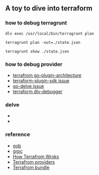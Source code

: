 ## A toy to dive into terraform

### how to debug terragrunt

```shell script
dlv exec /usr/local/bin/terragrunt plan

terragrunt plan -out=./state.json

terragrunt show ./state.json
```

### how to debug provider

* [terrafrom go-plugin-architecture](https://www.terraform.io/docs/internals/internal-plugins.html#go-plugin-architecture)
* [terraform-plugin-sdk issue](https://github.com/hashicorp/terraform-plugin-sdk/issues/88)
* [go-delve issue](https://github.com/go-delve/delve/issues/496)
* [terraform dlv-debugger](https://runsisi.com/2019-04-10/dlv-debugger)

### delve

* [](https://www.jamessturtevant.com/posts/Using-the-Go-Delve-Debugger-from-the-command-line/)
* [](https://golangbot.com/debugging-go-delve/)


### reference
* [gob](https://blog.golang.org/gob)
* [grpc](https://grpc.io/docs/languages/go/basics/)
* [How Terrafrom Wroks](https://www.terraform.io/docs/extend/how-terraform-works.html)
* [Terrafrom providers](https://www.terraform.io/docs/extend/writing-custom-providers.html)
* [Terrafrom bundle](https://github.com/hashicorp/terraform/tree/master/tools/terraform-bundle)
